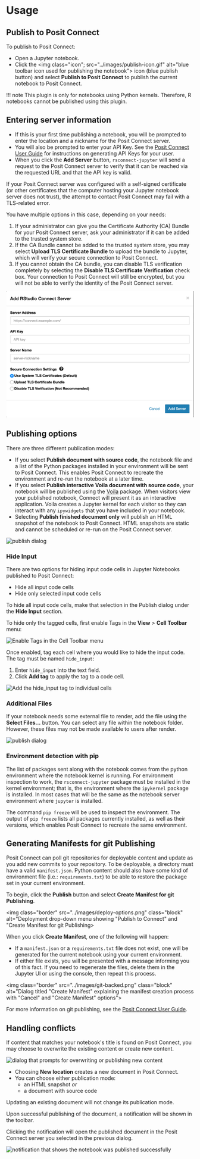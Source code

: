 # Usage

## Publish to Posit Connect

To publish to Posit Connect:

- Open a Jupyter notebook.
- Click the <img class="icon"; src="../images/publish-icon.gif" alt="blue toolbar icon used for publishing the notebook"> icon (blue publish button) and select **Publish to Posit Connect**
to publish the current notebook to Posit Connect.

!!! note
    This plugin is only for notebooks using Python kernels. Therefore, R notebooks cannot be published using this plugin.

## Entering server information

- If this is your first time publishing a notebook, you will be
prompted to enter the location and a nickname for the Posit Connect server.
- You will also be prompted to enter your API Key. See the [Posit Connect User
Guide](http://docs.rstudio.com/connect/user/api-keys) for
instructions on generating API Keys for your user.
- When you click the **Add Server** button, `rsconnect-jupyter` will send a request to the Posit Connect server to verify that it can be reached via the requested URL and that the API key is valid.

If your Posit Connect server was configured with a self-signed certificate (or other certificates that the computer hosting your Jupyter notebook server does not trust), the attempt to contact Posit Connect may fail with a TLS-related error.

You have multiple options in this case, depending on your needs:

1. If your administrator can give you the Certificate Authority (CA)
 Bundle for your Posit Connect server, ask your administrator if it
 can be added to the trusted system store.
1. If the CA Bundle cannot be added to the trusted system store, you may select
 **Upload TLS Certificate Bundle** to upload the bundle to Jupyter, which will verify
 your secure connection to Posit Connect.
1. If you cannot obtain the CA bundle, you can disable TLS verification completely
 by selecting the **Disable TLS Certificate Verification** check box. Your connection to
 Posit Connect will still be encrypted, but you will not be able to verify the
 identity of the Posit Connect server.

<img class="border" src="../images/add-dialog.png" class="block" alt="initial dialog that prompts for the location of Posit Connect">

## Publishing options

There are three different publication modes:

- If you select **Publish document with source code**, the notebook file and a list of the Python
packages installed in your environment will be sent to Posit Connect. This enables Posit
Connect to recreate the environment and re-run the notebook at a later time.
- If you select **Publish interactive Voila document with source code**, your notebook will
be published using the [Voila](https://voila.readthedocs.io/en/stable/) package. When
visitors view your published notebook, Connect will present it as an interactive
application. Voila creates a Jupyter kernel for each visitor so they can interact
with any `ipywidgets` that you have included in your notebook.
- Selecting **Publish finished document only** will
publish an HTML snapshot of the notebook to Posit Connect. HTML snapshots are static and
cannot be scheduled or re-run on the Posit Connect server.

<img class="border" src="../images/rsconnect-jupyter-usage.png" class="block" alt="publish dialog">

### Hide Input

There are two options for hiding input code cells in Jupyter Notebooks published
to Posit Connect:

- Hide all input code cells
- Hide only selected input code cells

To hide all input code cells, make that selection in the Publish dialog under the **Hide Input** section.

To hide only the tagged cells, first enable Tags in the **View** > **Cell Toolbar** menu:

<img class="border" src="../images/view-celltoolbar-tags.png" class="block" alt="Enable Tags in the Cell Toolbar menu">

Once enabled, tag each cell where you would like to hide the input code. The tag must be named `hide_input`:

1. Enter `hide_input` into the text field.
2. Click **Add tag** to apply the tag to a code cell.

<img class="border" src="../images/add-tags.png" class="block" alt="Add the hide_input tag to individual cells">


### Additional Files

If your notebook needs some external file to render, add the file using the
**Select Files...** button. You can select any file within the notebook folder. However,
these files may not be made available to users after render.

<img class="border" src="../images/add-files.png" class="block" alt="publish dialog">


### Environment detection with pip

The list of packages sent along with the notebook comes from the python
environment where the notebook kernel is running. For environment
inspection to work, the `rsconnect-jupyter` package must be installed in the
kernel environment; that is, the environment where the `ipykernel` package is
installed. In most cases that will be the same as the notebook server
environment where `jupyter` is installed.

The command `pip freeze` will be used to inspect the environment. The output
of `pip freeze` lists all packages currently installed, as well as their
versions, which enables Posit Connect to recreate the same environment.

## Generating Manifests for git Publishing

Posit Connect can poll git repositories for deployable content and update
as you add new commits to your repository. To be deployable, a
directory must have a valid `manifest.json`. Python content should also have
some kind of environment file (i.e.: `requirements.txt`) to be able
to restore the package set in your current environment.



To begin, click the **Publish** button and select **Create Manifest for git Publishing**.

<img class="border" src="../images/deploy-options.png" class="block" alt="Deployment drop-down
menu showing "Publish to Connect" and "Create Manifest for git Publishing>

When you click **Create Manifest**, one of the following will happen:

- If a `manifest.json` or a `requirements.txt` file does not exist, one will be generated for the current notebook using your current environment.
- If either file exists, you will be presented with a message
informing you of this fact. If you need to regenerate the files, delete them in the Jupyter UI or using the console, then repeat this process.

<img class="border" src="../images/git-backed.png" class="block" alt="Dialog titled "Create Manifest" explaining the manifest creation process with "Cancel" and "Create Manifest" options">

For more information on git publishing, see the
[Posit Connect User Guide](https://docs.rstudio.com/connect/user/git-backed#git-backed-publishing).

## Handling conflicts

If content that matches your notebook's title is found on Posit Connect, you
may choose to overwrite the existing content or create new content.

<img class="border" src="../images/overwrite.png" class="block" alt="dialog that prompts for overwriting or publishing new content">

- Choosing **New location** creates a new document in Posit Connect.
- You can choose either publication mode:
    - an HTML snapshot *or*
    - a document with source code

Updating an existing document will not change its publication mode.

Upon successful publishing of the document, a notification will be
shown in the toolbar.

Clicking the notification will open the published
document in the Posit Connect server you selected in the previous
dialog.

<img class="border" src="../images/published.gif" class="block" alt="notification that shows the notebook was published successfully">
